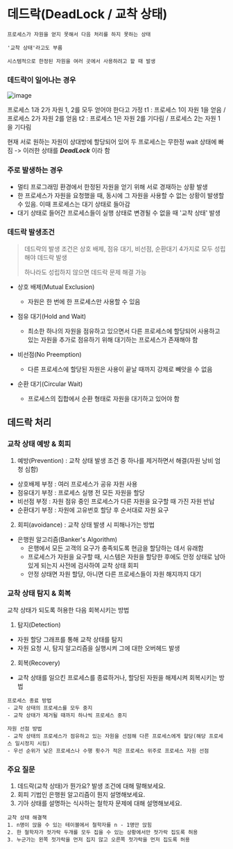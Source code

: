 # 데드락(DeadLock / 교착 상태)
```
프로세스가 자원을 얻지 못해서 다음 처리를 하지 못하는 상태

'교착 상태'라고도 부름

시스템적으로 한정된 자원을 여러 곳에서 사용하려고 할 때 발생
```

### 데드락이 일어나는 경우
![image](https://github.com/kingaser/Study/assets/104209781/71bcfec7-9e2f-4052-a062-c67a27b4088b)

프로세스 1과 2가 자원 1, 2를 모두 얻어야 한다고 가정
t1 : 프로세스 1이 자원 1을 얻음 / 프로세스 2가 자원 2를 얻음
t2 : 프로세스 1은 자원 2를 기다림 / 프로세스 2는 자원 1을 기다림

현재 서로 원하는 자원이 상대방에 할당되어 있어 두 프로세스는 무한정 wait 상태에 빠짐
-> 이러한 상태를 ***DeadLock*** 이라 함

### 주로 발생하는 경우
- 멀티 프로그래밍 환경에서 한정된 자원을 얻기 위해 서로 경재하는 상황 발생
- 한 프로세스가 자원을 요청했을 때, 동시에 그 자원을 사용할 수 없는 상황이 발생할 수 있음. 이때 프로세스는 대기 상태로 들아감
- 대기 상태로 들어간 프로세스들이 실행 상태로 변경될 수 없을 때 '교착 상태' 발생

### 데드락 발생조건
> 데드락의 발생 조건은 상호 배제, 점유 대기, 비선점, 순환대기 4가지로 모두 성립해야 데드락 발생
>
> 하나라도 성립하지 않으면 데드락 문제 해결 가능

- 상호 배제(Mutual Exclusion)
  - 자원은 한 번에 한 프로세스만 사용할 수 있음
 
- 점유 대기(Hold and Wait)
  - 최소한 하나의 자원을 점유하고 있으면서 다른 프로세스에 할당되어 사용하고 있는 자원을 추가로 점유하기 위해 대기하는 프로세스가 존재해야 함
 
- 비선점(No Preemption)
  - 다른 프로세스에 할당된 자원은 사용이 끝날 때까지 강제로 빼앗을 수 없음
 
- 순환 대기(Circular Wait)
  - 프로세스의 집합에서 순환 형태로 자원을 대기하고 있어야 함

## 데드락 처리
### 교착 상태 예방 & 회피
1. 예방(Prevention) : 교착 상태 발생 조건 중 하나를 제거하면서 해결(자원 낭비 엄청 심함)
  - 상호배제 부정 : 여러 프로세스가 공유 자원 사용
  - 점유대기 부정 : 프로세스 실행 전 모든 자원을 할당
  - 비선점 부정 : 자원 점유 중인 프로세스가 다른 자원을 요구할 때 가진 자원 반납
  - 순환대기 부정 : 자원에 고유번호 할당 후 순서대로 자원 요구
    
2. 회피(avoidance) : 교착 상태 발생 시 피해나가는 방법
  - 은행원 알고리즘(Banker's Algorithm)
    - 은행에서 모든 고객의 요구가 충족되도록 현금을 할당하는 데서 유래함
    - 프로세스가 자원을 요구할 때, 시스템은 자원을 할당한 후에도 안정 상태로 남아있게 되는지 사전에 검사하여 교착 상태 회피
    - 안정 상태면 자원 할당, 아니면 다른 프로세스들이 자원 해지까지 대기
   
### 교착 상태 탐지 & 회복
교착 상태가 되도록 허용한 다음 회복시키는 방법

1. 탐지(Detection)
  - 자원 할당 그래프를 통해 교착 상태를 탐지
  - 자원 요청 시, 탐지 알고리즘을 실행시켜 그에 대한 오버헤드 발생
    
2. 회복(Recovery)
  - 교착 상태를 일으킨 프로세스를 종료하거나, 할당된 자원을 해제시켜 회복시키는 방법
  ```
  프로세스 종료 방법
  - 교착 상태의 프로세스를 모두 중지
  - 교착 상태가 제거될 때까지 하나씩 프로세스 중지

  자원 선점 방법
  - 교착 상태의 프로세스가 점유하고 있는 자원을 선점해 다른 프로세스에게 할당(해당 프로세스 일시정지 시킴)
  - 우선 순위가 낮은 프로세스나 수행 횟수가 적은 프로세스 위주로 프로세스 자원 선점
  ```

### 주요 질문
1. 데드락(교착 상태)가 뭔가요? 발생 조건에 대해 말해보세요.
2. 회피 기법인 은행원 알고리즘이 뭔지 설명해보세요.
3. 기아 상태를 설명하는 식사하는 철학자 문제에 대해 설명해보세요.

```
교착 상태 해결책
1. n명이 앉을 수 있는 테이블에서 철학자를 n - 1명만 앉힘
2. 한 철학자가 젓가락 두개를 모두 집을 수 있는 상황에서만 젓가락 집도록 허용
3. 누군가는 왼쪽 젓가락을 먼저 집지 않고 오른쪽 젓가락을 먼저 집도록 허용
```
